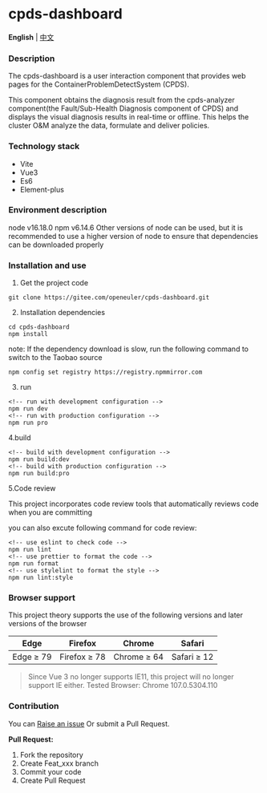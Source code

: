 # cpds-dashboard

**English** | [中文](./README.md)

### Description

The cpds-dashboard is a user interaction component that provides web pages for the ContainerProblemDetectSystem (CPDS).

This component obtains the diagnosis result from the cpds-analyzer component(the Fault/Sub-Health Diagnosis component of CPDS) and displays the visual diagnosis results in real-time or offline. This helps the cluster O&M analyze the data, formulate and deliver policies.

### Technology stack

- Vite
- Vue3
- Es6
- Element-plus

### Environment description

node v16.18.0
npm v6.14.6
Other versions of node can be used, but it is recommended to use a higher version of node to ensure that dependencies can be downloaded properly

### Installation and use

1.  Get the project code

```
git clone https://gitee.com/openeuler/cpds-dashboard.git
```

2.  Installation dependencies

```
cd cpds-dashboard
npm install
```

note: If the dependency download is slow, run the following command to switch to the Taobao source

```
npm config set registry https://registry.npmmirror.com
```

3. run

```
<!-- run with development configuration -->
npm run dev
<!-- run with production configuration -->
npm run pro
```

4.build

```
<!-- build with development configuration -->
npm run build:dev
<!-- build with production configuration -->
npm run build:pro
```

5.Code review

This project incorporates code review tools that automatically reviews code when you are committing

you can also excute following command for code review:

```
<!-- use eslint to check code -->
npm run lint
<!-- use prettier to format the code -->
npm run format
<!-- use stylelint to format the style -->
npm run lint:style
```

### Browser support

This project theory supports the use of the following versions and later versions of the browser

| Edge      | Firefox      | Chrome      | Safari      |
| --------- | ------------ | ----------- | ----------- |
| Edge ≥ 79 | Firefox ≥ 78 | Chrome ≥ 64 | Safari ≥ 12 |

> Since Vue 3 no longer supports IE11, this project will no longer support IE either. Tested Browser: Chrome 107.0.5304.110

### Contribution

You can [Raise an issue](https://gitee.com/openeuler/cpds-dashboard/issues/new) Or submit a Pull Request.

**Pull Request:**

1. Fork the repository
2. Create Feat_xxx branch
3. Commit your code
4. Create Pull Request
